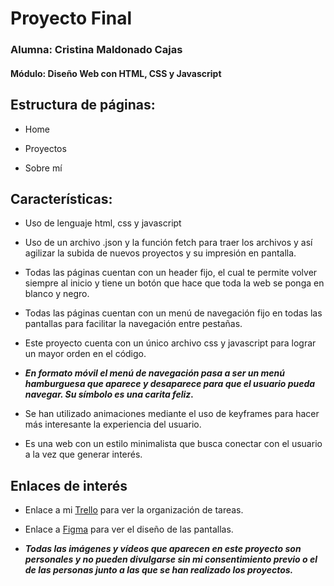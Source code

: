 # Proyecto Final
### Alumna: Cristina Maldonado Cajas

#### Módulo: Diseño Web con HTML, CSS y Javascript

## Estructura de páginas:

- Home 

- Proyectos 

- Sobre mí

## Características:

- Uso de lenguaje html, css y javascript

- Uso de un archivo .json y la función fetch para traer los archivos y así agilizar la subida de nuevos proyectos y su impresión en pantalla.

- Todas las páginas cuentan con un header fijo, el cual te permite volver siempre al inicio y tiene un botón que hace que toda la web se ponga en blanco y negro.

- Todas las páginas cuentan con un menú de navegación fijo en todas las pantallas para facilitar la navegación entre pestañas.

- Este proyecto cuenta con un único archivo css y javascript para lograr un mayor orden en el código.

- _**En formato móvil el menú de navegación pasa a ser un menú hamburguesa que aparece y desaparece para que el usuario pueda navegar. Su símbolo es una carita feliz.**_

- Se han utilizado animaciones mediante el uso de keyframes para hacer más interesante la experiencia del usuario.

- Es una web con un estilo minimalista que busca conectar con el usuario a la vez que generar interés.

## Enlaces de interés

* Enlace a mi [Trello](https://trello.com/b/hRuRYpMs/proyecto-final) para ver la organización de tareas.

* Enlace a [Figma](https://www.figma.com/file/FZ0rEq6GUv7qlIy2qfVRrn/Proyecto-Final-Master?type=design&node-id=0%3A1&mode=design&t=AApReBCAm1BlhXcm-1) para ver el diseño de las pantallas.

- _**Todas las imágenes y vídeos que aparecen en este proyecto son personales y no pueden divulgarse sin mi consentimiento previo o el de las personas junto a las que se han realizado los proyectos.**_
